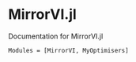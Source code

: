 # MirrorVI.jl

Documentation for MirrorVI.jl


```@autodocs
Modules = [MirrorVI, MyOptimisers]
```

<!-- ```@docs
MirrorVI.polynomial_decay(t::Int64; a::Float32=1f0, b::Float32=0.01f0, gamma::Float32=0.75f0)
``` -->
